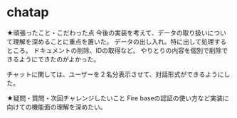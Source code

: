 # chatap
★頑張ったこと・こだわった点
今後の実装を考えて、データの取り扱いについて理解を深めることに重点を置いた。
データの出し入れ。特に出して処理するところ。
ドキュメントの削除、IDの取得など。
やりとりの内容を個別で削除できるようにできたのがよかった。

チャットに関しては、ユーザーを２名分表示させて、対話形式ができるようにした。

★疑問・質問・次回チャレンジしたいこと
Fire baseの認証の使い方など実装に向けての機能面の理解を深めたい。
